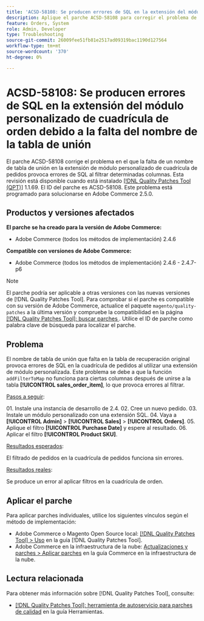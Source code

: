 ```yaml
---
title: 'ACSD-58108: Se producen errores de SQL en la extensión del módulo personalizado de cuadrícula de orden debido a la falta del nombre de la tabla de unión'
description: Aplique el parche ACSD-58108 para corregir el problema de Adobe Commerce en el que la falta de un nombre de tabla de unión en la extensión de módulo personalizado de cuadrícula de pedidos provoca errores de SQL al filtrar determinadas columnas.
feature: Orders, System
role: Admin, Developer
type: Troubleshooting
source-git-commit: 26009fee51fb81e2517ad09319bac1190d127564
workflow-type: tm+mt
source-wordcount: '370'
ht-degree: 0%

---
```



# ACSD-58108: Se producen errores de SQL en la extensión del módulo personalizado de cuadrícula de orden debido a la falta del nombre de la tabla de unión

El parche ACSD-58108 corrige el problema en el que la falta de un nombre de tabla de unión en la extensión de módulo personalizado de cuadrícula de pedidos provoca errores de SQL al filtrar determinadas columnas. Esta revisión está disponible cuando está instalado [[!DNL Quality Patches Tool (QPT)]](/help/tools/quality-patches-tool/quality-patches-tool-to-self-serve-quality-patches.md) 1.1.69. El ID del parche es ACSD-58108. Este problema está programado para solucionarse en Adobe Commerce 2.5.0.

## Productos y versiones afectados

**El parche se ha creado para la versión de Adobe Commerce:**

* Adobe Commerce (todos los métodos de implementación) 2.4.6

**Compatible con versiones de Adobe Commerce:**

* Adobe Commerce (todos los métodos de implementación) 2.4.6 - 2.4.7-p6

>[!NOTE]
>
>El parche podría ser aplicable a otras versiones con las nuevas versiones de [!DNL Quality Patches Tool]. Para comprobar si el parche es compatible con su versión de Adobe Commerce, actualice el paquete `magento/quality-patches` a la última versión y compruebe la compatibilidad en la página [[!DNL Quality Patches Tool]: buscar parches ](https://experienceleague.adobe.com/tools/commerce-quality-patches/index.html). Utilice el ID de parche como palabra clave de búsqueda para localizar el parche.

## Problema

El nombre de tabla de unión que falta en la tabla de recuperación original provoca errores de SQL en la cuadrícula de pedidos al utilizar una extensión de módulo personalizada. Este problema se debe a que la función `addFilterToMap` no funciona para ciertas columnas después de unirse a la tabla **[!UICONTROL sales_order_item]**, lo que provoca errores al filtrar.

<u>Pasos a seguir</u>:

&#x200B;01. Instale una instancia de desarrollo de 2.4.
&#x200B;02. Cree un nuevo pedido.
&#x200B;03. Instale un módulo personalizado con una extensión SQL.
&#x200B;04. Vaya a **[!UICONTROL Admin]** > **[!UICONTROL Sales]** > **[!UICONTROL Orders]**.
&#x200B;05. Aplique el filtro **[!UICONTROL Purchase Date]** y espere al resultado.
&#x200B;06. Aplicar el filtro **[!UICONTROL Product SKU]**.

<u>Resultados esperados</u>:

El filtrado de pedidos en la cuadrícula de pedidos funciona sin errores.

<u>Resultados reales</u>:

Se produce un error al aplicar filtros en la cuadrícula de orden.

## Aplicar el parche

Para aplicar parches individuales, utilice los siguientes vínculos según el método de implementación:

* Adobe Commerce o Magento Open Source local: [[!DNL Quality Patches Tool] > Uso](/help/tools/quality-patches-tool/usage.md) en la guía [!DNL Quality Patches Tool].
* Adobe Commerce en la infraestructura de la nube: [Actualizaciones y parches > Aplicar parches](https://experienceleague.adobe.com/docs/commerce-cloud-service/user-guide/develop/upgrade/apply-patches.html) en la guía Commerce en la infraestructura de la nube.

## Lectura relacionada

Para obtener más información sobre [!DNL Quality Patches Tool], consulte:

* [[!DNL Quality Patches Tool]: herramienta de autoservicio para parches de calidad](/help/tools/quality-patches-tool/quality-patches-tool-to-self-serve-quality-patches.md) en la guía Herramientas.
